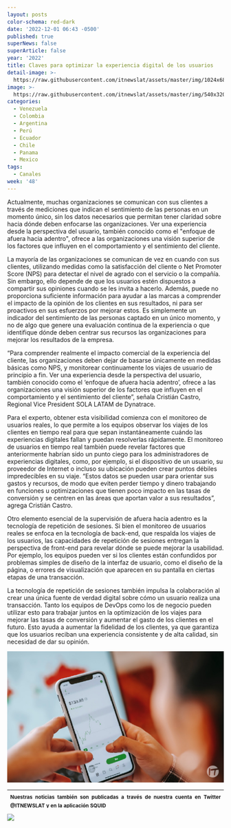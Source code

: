 ```yaml
---
layout: posts
color-schema: red-dark
date: '2022-12-01 06:43 -0500'
published: true
superNews: false
superArticle: false
year: '2022'
title: Claves para optimizar la experiencia digital de los usuarios
detail-image: >-
  https://raw.githubusercontent.com/itnewslat/assets/master/img/1024x680/pago-con-cel-g.jpg
image: >-
  https://raw.githubusercontent.com/itnewslat/assets/master/img/540x320/pago-con-cel-p.jpg
categories:
  - Venezuela
  - Colombia
  - Argentina
  - Perú
  - Ecuador
  - Chile
  - Panama
  - Mexico
tags:
  - Canales
week: '48'
---
```

Actualmente, muchas organizaciones se comunican con sus clientes a través de mediciones que indican el sentimiento de las personas en un momento único, sin los datos necesarios que permitan tener claridad sobre hacia dónde deben enfocarse las organizaciones. Ver una experiencia desde la perspectiva del usuario, también conocido como el "enfoque de afuera hacia adentro", ofrece a las organizaciones una visión superior de los factores que influyen en el comportamiento y el sentimiento del cliente.

La mayoría de las organizaciones se comunican de vez en cuando con sus clientes, utilizando medidas como la satisfacción del cliente o Net Promoter Score (NPS) para detectar el nivel de agrado con el servicio o la compañía. Sin embargo, ello depende de que los usuarios estén dispuestos a compartir sus opiniones cuando se les invita a hacerlo. Además, puede no proporciona suficiente información para ayudar a las marcas a comprender el impacto de la opinión de los clientes en sus resultados, ni para ser proactivos en sus esfuerzos por mejorar estos. Es simplemente un indicador del sentimiento de las personas captado en un único momento, y no de algo que genere una evaluación continua de la experiencia o que identifique dónde deben centrar sus recursos las organizaciones para mejorar los resultados de la empresa.

“Para comprender realmente el impacto comercial de la experiencia del cliente, las organizaciones deben dejar de basarse únicamente en medidas básicas como NPS, y monitorear continuamente los viajes de usuario de principio a fin. Ver una experiencia desde la perspectiva del usuario, también conocido como el ‘enfoque de afuera hacia adentro’, ofrece a las organizaciones una visión superior de los factores que influyen en el comportamiento y el sentimiento del cliente”, señala Cristián Castro, Regional Vice President SOLA LATAM de Dynatrace. 

Para el experto, obtener esta visibilidad comienza con el monitoreo de usuarios reales, lo que permite a los equipos observar los viajes de los clientes en tiempo real para que sepan instantáneamente cuándo las experiencias digitales fallan y puedan resolverlas rápidamente. El monitoreo de usuarios en tiempo real también puede revelar factores que anteriormente habrían sido un punto ciego para los administradores de experiencias digitales, como, por ejemplo, si el dispositivo de un usuario, su proveedor de Internet o incluso su ubicación pueden crear puntos débiles impredecibles en su viaje. “Estos datos se pueden usar para orientar sus gastos y recursos, de modo que eviten perder tiempo y dinero trabajando en funciones u optimizaciones que tienen poco impacto en las tasas de conversión y se centren en las áreas que aportan valor a sus resultados”, agrega Cristián Castro.

Otro elemento esencial de la supervisión de afuera hacia adentro es la tecnología de repetición de sesiones. Si bien el monitoreo de usuarios reales se enfoca en la tecnología de back-end, que respalda los viajes de los usuarios, las capacidades de repetición de sesiones entregan la perspectiva de front-end para revelar dónde se puede mejorar la usabilidad. Por ejemplo, los equipos pueden ver si los clientes están confundidos por problemas simples de diseño de la interfaz de usuario, como el diseño de la página, o errores de visualización que aparecen en su pantalla en ciertas etapas de una transacción. 

La tecnología de repetición de sesiones también impulsa la colaboración al crear una única fuente de verdad digital sobre cómo un usuario realiza una transacción. Tanto los equipos de DevOps como los de negocio pueden utilizar esto para trabajar juntos en la optimización de los viajes para mejorar las tasas de conversión y aumentar el gasto de los clientes en el futuro. Esto ayuda a aumentar la fidelidad de los clientes, ya que garantiza que los usuarios reciban una experiencia consistente y de alta calidad, sin necesidad de dar su opinión.

![](https://raw.githubusercontent.com/itnewslat/assets/master/img/540x320/pago-con-cel-p.jpg)

<table style="height: 42px;" width="569">
<tbody>
<tr>
<td style="text-align: justify;"><sub><strong>Nuestras noticias también son publicadas a través de nuestra cuenta en Twitter <a href="https://twitter.com/itnewslat?lang=es">@ITNEWSLAT</a> y en la aplicación <a href="https://squidapp.co/en/">SQUID</a></strong></sub></td>
</tr>
</tbody>
</table>

<img src="https://tracker.metricool.com/c3po.jpg?hash=56f88a41e39ab42c063cc51676587a04"/>